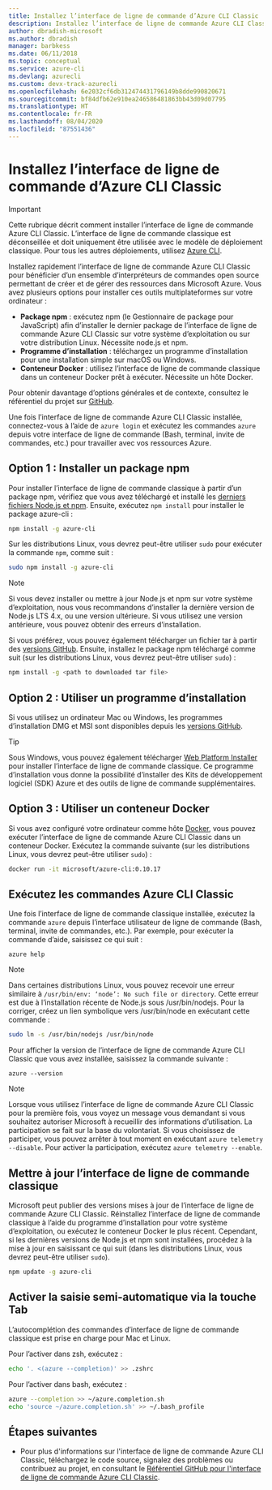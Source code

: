 ```yaml
---
title: Installez l’interface de ligne de commande d’Azure CLI Classic
description: Installez l’interface de ligne de commande Azure CLI Classic pour Mac, Linux et Windows afin de commencer à utiliser les services Azure
author: dbradish-microsoft
ms.author: dbradish
manager: barbkess
ms.date: 06/11/2018
ms.topic: conceptual
ms.service: azure-cli
ms.devlang: azurecli
ms.custom: devx-track-azurecli
ms.openlocfilehash: 6e2032cf6db312474431796149b8dde990820671
ms.sourcegitcommit: bf84dfb62e910ea246586481863bb43d09d07795
ms.translationtype: HT
ms.contentlocale: fr-FR
ms.lasthandoff: 08/04/2020
ms.locfileid: "87551436"
---
```

# <a name="install-the-azure-classic-cli"></a>Installez l’interface de ligne de commande d’Azure CLI Classic

> [!IMPORTANT]
> Cette rubrique décrit comment installer l’interface de ligne de commande Azure CLI Classic. L’interface de ligne de commande classique est déconseillée et doit uniquement être utilisée avec le modèle de déploiement classique.
> Pour tous les autres déploiements, utilisez [Azure CLI](/cli/azure).

Installez rapidement l’interface de ligne de commande Azure CLI Classic pour bénéficier d’un ensemble d’interpréteurs de commandes open source permettant de créer et de gérer des ressources dans Microsoft Azure. Vous avez plusieurs options pour installer ces outils multiplateformes sur votre ordinateur :

* **Package npm** : exécutez npm (le Gestionnaire de package pour JavaScript) afin d’installer le dernier package de l’interface de ligne de commande Azure CLI Classic sur votre système d’exploitation ou sur votre distribution Linux. Nécessite node.js et npm.
* **Programme d’installation** : téléchargez un programme d’installation pour une installation simple sur macOS ou Windows.
* **Conteneur Docker** : utilisez l’interface de ligne de commande classique dans un conteneur Docker prêt à exécuter. Nécessite un hôte Docker.

Pour obtenir davantage d’options générales et de contexte, consultez le référentiel du projet sur [GitHub](https://github.com/azure/azure-xplat-cli).

Une fois l’interface de ligne de commande Azure CLI Classic installée, connectez-vous à l’aide de `azure login` et exécutez les commandes `azure` depuis votre interface de ligne de commande (Bash, terminal, invite de commandes, etc.) pour travailler avec vos ressources Azure.

## <a name="option-1-install-an-npm-package"></a>Option 1 : Installer un package npm

Pour installer l’interface de ligne de commande classique à partir d’un package npm, vérifiez que vous avez téléchargé et installé les [derniers fichiers Node.js et npm](https://nodejs.org/en/download/package-manager/). Ensuite, exécutez `npm install` pour installer le package azure-cli :

```bash
npm install -g azure-cli
```

Sur les distributions Linux, vous devrez peut-être utiliser `sudo` pour exécuter la commande `npm`, comme suit :

```bash
sudo npm install -g azure-cli
```

> [!NOTE]
> Si vous devez installer ou mettre à jour Node.js et npm sur votre système d’exploitation, nous vous recommandons d’installer la dernière version de Node.js LTS 4.x, ou une version ultérieure. Si vous utilisez une version antérieure, vous pouvez obtenir des erreurs d’installation.

Si vous préférez, vous pouvez également télécharger un fichier tar à partir des [versions GitHub](https://github.com/Azure/azure-xplat-cli/releases). Ensuite, installez le package npm téléchargé comme suit (sur les distributions Linux, vous devrez peut-être utiliser `sudo`) :

```bash
npm install -g <path to downloaded tar file>
```

## <a name="option-2-use-an-installer"></a>Option 2 : Utiliser un programme d’installation

Si vous utilisez un ordinateur Mac ou Windows, les programmes d’installation DMG et MSI sont disponibles depuis les [versions GitHub](https://github.com/Azure/azure-xplat-cli/releases).

> [!TIP]
> Sous Windows, vous pouvez également télécharger [Web Platform Installer](https://go.microsoft.com/?linkid=9828653) pour installer l’interface de ligne de commande classique. Ce programme d’installation vous donne la possibilité d’installer des Kits de développement logiciel (SDK) Azure et des outils de ligne de commande supplémentaires.

## <a name="option-3-use-a-docker-container"></a>Option 3 : Utiliser un conteneur Docker

Si vous avez configuré votre ordinateur comme hôte [Docker](https://docs.docker.com/engine/understanding-docker/), vous pouvez exécuter l’interface de ligne de commande Azure CLI Classic dans un conteneur Docker. Exécutez la commande suivante (sur les distributions Linux, vous devrez peut-être utiliser `sudo`) :

```bash
docker run -it microsoft/azure-cli:0.10.17
```

## <a name="run-azure-classic-cli-commands"></a>Exécutez les commandes Azure CLI Classic

Une fois l’interface de ligne de commande classique installée, exécutez la commande `azure` depuis l’interface utilisateur de ligne de commande (Bash, terminal, invite de commandes, etc.). Par exemple, pour exécuter la commande d’aide, saisissez ce qui suit :

```azurecli-interactive
azure help
```

> [!NOTE]
> Dans certaines distributions Linux, vous pouvez recevoir une erreur similaire à `/usr/bin/env: ‘node’: No such file or directory`. Cette erreur est due à l’installation récente de Node.js sous /usr/bin/nodejs. Pour la corriger, créez un lien symbolique vers /usr/bin/node en exécutant cette commande :

```bash
sudo ln -s /usr/bin/nodejs /usr/bin/node
```

Pour afficher la version de l’interface de ligne de commande Azure CLI Classic que vous avez installée, saisissez la commande suivante :

```azurecli-interactive
azure --version
```

> [!NOTE]
> Lorsque vous utilisez l’interface de ligne de commande Azure CLI Classic pour la première fois, vous voyez un message vous demandant si vous souhaitez autoriser Microsoft à recueillir des informations d’utilisation. La participation se fait sur la base du volontariat. Si vous choisissez de participer, vous pouvez arrêter à tout moment en exécutant `azure telemetry --disable`. Pour activer la participation, exécutez `azure telemetry --enable`.

## <a name="update-the-classic-cli"></a>Mettre à jour l’interface de ligne de commande classique

Microsoft peut publier des versions mises à jour de l’interface de ligne de commande Azure CLI Classic. Réinstallez l’interface de ligne de commande classique à l’aide du programme d’installation pour votre système d’exploitation, ou exécutez le conteneur Docker le plus récent. Cependant, si les dernières versions de Node.js et npm sont installées, procédez à la mise à jour en saisissant ce qui suit (dans les distributions Linux, vous devrez peut-être utiliser `sudo`).

```bash
npm update -g azure-cli
```

## <a name="enable-tab-completion"></a>Activer la saisie semi-automatique via la touche Tab

L’autocomplétion des commandes d’interface de ligne de commande classique est prise en charge pour Mac et Linux.

Pour l’activer dans zsh, exécutez :

```bash
echo '. <(azure --completion)' >> .zshrc
```

Pour l’activer dans bash, exécutez :

```bash
azure --completion >> ~/azure.completion.sh
echo 'source ~/azure.completion.sh' >> ~/.bash_profile
```

## <a name="next-steps"></a>Étapes suivantes

* Pour plus d'informations sur l'interface de ligne de commande Azure CLI Classic, téléchargez le code source, signalez des problèmes ou contribuez au projet, en consultant le [Référentiel GitHub pour l'interface de ligne de commande Azure CLI Classic](https://github.com/azure/azure-xplat-cli).
